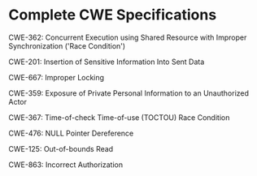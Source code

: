 

# Complete CWE Specifications

CWE-362: Concurrent Execution using Shared Resource with Improper Synchronization ('Race Condition')

CWE-201: Insertion of Sensitive Information Into Sent Data

CWE-667: Improper Locking

CWE-359: Exposure of Private Personal Information to an Unauthorized Actor

CWE-367: Time-of-check Time-of-use (TOCTOU) Race Condition

CWE-476: NULL Pointer Dereference

CWE-125: Out-of-bounds Read

CWE-863: Incorrect Authorization